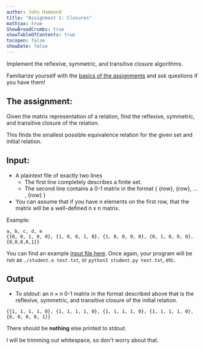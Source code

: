 ```yaml
---
author: John Hammond
title: "Assignment 1: Closures"
mathjax: true
ShowBreadCrumbs: true
showTableOfContents: true
tocopen: false
showDate: false
---
```


Implement the reflexive, symmetric, and transitive closure algorithms.
<!--more-->

Familiarize yourself with the [basics of the assignments](../basics/) and ask questions if you have them!

## The assignment:

Given the matrix representation of a relation, find the reflexive,
symmetric, and transitive closure of the relation. 

This finds the smallest possible equivalence relation for the given set
and initial relation.

## Input:

-   A plaintext file of exactly two lines
    -   The first line completely describes a finite set.
    -   The second line contains a 0-1 matrix in the format { {row}, {row},
        ... , {row} }
-   You can assume that if you have n elements on the first row, that
    the matrix will be a well-defined n x n matrix.

Example:

``` text
a, b, c, d, e
{{0, 0, 1, 0, 0}, {1, 0, 0, 1, 0}, {1, 0, 0, 0, 0}, {0, 1, 0, 0, 0}, {0,0,0,0,1}}
```

You can find an example [input file
here](./relationsTestData.txt). Once again, your program will be run as `./student.o test.txt`, or `python3 student.py text.txt`, etc.

## Output

-   To *stdout*: an $n\times n$ 0-1 matrix in the format described
    above that is the reflexive, symmetric, and transitive closure of the initial relation.

``` text
{{1, 1, 1, 1, 0}, {1, 1, 1, 1, 0}, {1, 1, 1, 1, 0}, {1, 1, 1, 1, 0}, {0, 0, 0, 0, 1}} 
```

There should be **nothing** else printed to stdout.

I will be trimming out whitespace, so don't worry about that.